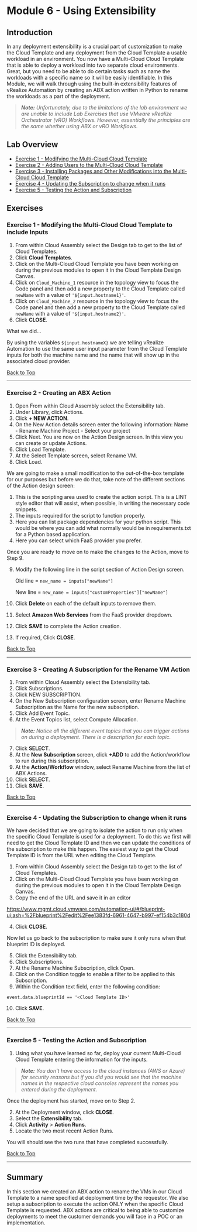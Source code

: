 # Module 6 - Using Extensibility

## Introduction

In any deployment extensibility is a crucial part of customization to make the Cloud Template and any deployment from the Cloud Template a usable workload in an environment. You now have a Multi-Cloud Cloud Template that is able to deploy a workload into two separate cloud environments. Great, but you need to be able to do certain tasks such as name the workloads with a specific name so it will be easily identifiable. 
In this Module, we will walk through using the built-in extensibility features of vRealize Automation by creating an ABX action written in Python to rename the workloads as a part of the deployment.

> _**Note:** Unfortunately, due to the limitations of the lab environment we are unable to include Lab Exercises that use VMware vRealize Orchestrator (vRO) Workflows.  However, essentially the principles are the same whether using ABX or vRO Workflows._

## Lab Overview

* [Exercise 1 - Modifying the Multi-Cloud Cloud Template](#exercise-1-\--modifying-the-multi\-cloud-cloud-template-to-include-inputs)
* [Exercise 2 - Adding Users to the Multi-Cloud Cloud Template](#exercise-2-\--adding-users-to-the-multi\-cloud-cloud-template)
* [Exercise 3 - Installing Packages and Other Modifications into the Multi-Cloud Cloud Template](#exercise-3-\--installing-packages-and-other-modifications-into-the-multi\-cloud-cloud-template)
* [Exercise 4 - Updating the Subscription to change when it runs](#exercise-4-\--updating-the-subscription-to-change-when-it-runs)
* [Exercise 5 - Testing the Action and Subscription](#exercise-5-\--testing-the-action-and-subscription)

## Exercises

### Exercise 1 - Modifying the Multi-Cloud Cloud Template to include Inputs

1. From within Cloud Assembly select the Design tab to get to the list of Cloud Templates.
2. Click **Cloud Templates**.
3. Click on the Multi-Cloud Cloud Template you have been working on during the previous modules to open it in the Cloud Template Design Canvas.
4. Click on `Cloud_Machine_1` resource in the topology view to focus the Code panel and then add a new property to the Cloud Template called `newName` with a value of `'${input.hostname1}'`.
5. Click on `Cloud_Machine_2` resource in the topology view to focus the Code panel and then add a new property to the Cloud Template called `newName` with a value of `'${input.hostname2}'`.
6. Click **CLOSE**.

What we did...

By using the variables `${input.hostnameX}` we are telling vRealize Automation to use the same user input parameter from the Cloud Template inputs for both the machine name and the name that will show up in the associated cloud provider.

[Back to Top](#)

---

### Exercise 2 - Creating an ABX Action

1. Open From within Cloud Assembly select the Extensibility tab.
2. Under Library, click Actions.
3. Click **+ NEW ACTION**.
4. On the New Action details screen enter the following information:
Name - Rename Machine
Project - Select your project
5. Click Next.
You are now on the Action Design screen.  In this view you can create or update Actions.
6. Click Load Template.
7. At the Select Template screen, select Rename VM.
8. Click Load.

We are going to make a small modification to the out-of-the-box template for our purposes but before we do that, take note of the different sections of the Action design screen:

1. This is the scripting area used to create the action script. This is a LINT style editor that will assist, when possible, in writing the necessary code snippets.
2. The inputs required for the script to function properly.
3. Here you can list package dependencies for your python script. This would be where you can add what normally would be in requirements.txt for a Python based application.
4. Here you can select which FaaS provider you prefer.  

Once you are ready to move on to make the changes to the Action, move to Step 9.

9. Modify the following line in the script section of Action Design screen.

    Old line = `new_name = inputs["newName"]`

    New line = `new_name = inputs["customProperties"]["newName"]`

10. Click **Delete** on each of the default inputs to remove them.
11. Select **Amazon Web Services** from the FaaS provider dropdown.  
12. Click **SAVE** to complete the Action creation.
13. If required, Click **CLOSE**.

[Back to Top](#)

---

### Exercise 3 - Creating A Subscription for the Rename VM Action

1. From within Cloud Assembly select the Extensibility tab.
2. Click Subscriptions.
3. Click NEW SUBSCRIPTION.
4. On the New Subscription configuration screen, enter Rename Machine Subscription as the Name for the new subscription.
5. Click Add Event Topic.
6. At the Event Topics list, select Compute Allocation.

> _**Note:** Notice all the different event topics that you can trigger actions on during a deployment. There is a description for each topic._

7. Click **SELECT**.
8. At the **New Subscription** screen, click **+ADD** to add the Action/workflow to run during this subscription. 
9. At the **Action/Workflow** window, select Rename Machine from the list of ABX Actions.
10. Click **SELECT**.
11. Click **SAVE**.

[Back to Top](#)

---

### Exercise 4 - Updating the Subscription to change when it runs

We have decided that we are going to isolate the action to run only when the specific Cloud Template is used for a deployment. To do this we first will need to get the Cloud Template ID and then we can update the conditions of the subscription to make this happen.  The easiest way to get the Cloud Template ID is from the URL when editing the Cloud Template.

1. From within Cloud Assembly select the Design tab to get to the list of Cloud Templates.
2. Click on the Multi-Cloud Cloud Template you have been working on during the previous modules to open it in the Cloud Template Design Canvas.
3. Copy the end of the URL and save it in an editor

https://www.mgmt.cloud.vmware.com/automation-ui/#/blueprint-ui;ash=%2Fblueprint%2Fedit%2Fee1383fd-6961-4647-b997-ef154b3c180d

4. Click **CLOSE**.

Now let us go back to the subscription to make sure it only runs when that blueprint ID is deployed.

5. Click the Extensibility tab.
6. Click Subscriptions.
7. At the Rename Machine Subscription, click Open.
8. Click on the Condition toggle to enable a filter to be applied to this Subscription.
9. Within the Condition text field, enter the following condition:

```
event.data.blueprintId == '<Cloud Template ID>'
```

10. Click **SAVE**.

[Back to Top](#)

---

### Exercise 5 - Testing the Action and Subscription

1. Using what you have learned so far, deploy your current Multi-Cloud Cloud Template entering the information for the inputs.

> _**Note:** You don't have access to the cloud instances (AWS or Azure) for security reasons but if you did you would see that the machine names in the respective cloud consoles represent the names you entered during the deployment._

Once the deployment has started, move on to Step 2.

2. At the Deployment window, click **CLOSE**.
3. Select the **Extensibility** tab.
4. Click **Activity** > **Action Runs**.
5. Locate the two most recent Action Runs.

You will should see the two runs that have completed successfully.

[Back to Top](#)

---

## Summary

In this section we created an ABX action to rename the VMs in our Cloud Template to a name specified at deployment time by the requestor. We also setup a subscription to execute the action ONLY when the specific Cloud Template is requested. ABX actions are critical to being able to customize deployments to meet the customer demands you will face in a POC or an implementation.